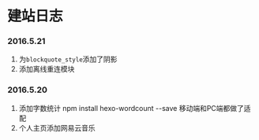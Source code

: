 # 建站日志
### 2016.5.21
1. 为`blockquote_style`添加了阴影
1. 添加离线重连模块
### 2016.5.20
1. 添加字数统计 npm install hexo-wordcount --save 移动端和PC端都做了适配<br>
1. 个人主页添加网易云音乐

